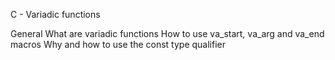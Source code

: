 C - Variadic functions

General
What are variadic functions
How to use va_start, va_arg and va_end macros
Why and how to use the const type qualifier